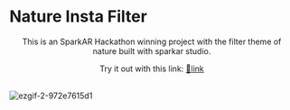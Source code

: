 
# Nature Insta Filter
<div align="center">
This is an SparkAR Hackathon winning project with the filter theme of nature built with sparkar studio.

Try it out with this link: [🔗link](https://www.instagram.com/ar/497807391605149/)
<br><br>
</div>


![ezgif-2-972e7615d1](https://user-images.githubusercontent.com/63779654/172047422-97903a1b-a3ed-4147-b64d-ad9d96301d6e.gif)

